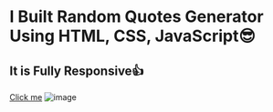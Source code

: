 # I Built Random Quotes Generator Using HTML, CSS, JavaScript😎
## It is Fully Responsive👍
[Click me](https://secure-quotes-generator.netlify.app/)
![image](https://1drv.ms/i/s!AiCH3Y5bEiRBgacIWvu_WlHJSovu3w?e=OJa0DA)
